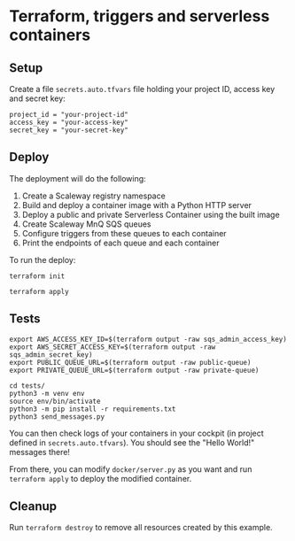 # Terraform, triggers and serverless containers

## Setup

Create a file `secrets.auto.tfvars` file holding your project ID, access key and secret key:

```
project_id = "your-project-id"
access_key = "your-access-key"
secret_key = "your-secret-key"
```

## Deploy

The deployment will do the following:

1. Create a Scaleway registry namespace
2. Build and deploy a container image with a Python HTTP server
3. Deploy a public and private Serverless Container using the built image
4. Create Scaleway MnQ SQS queues
5. Configure triggers from these queues to each container
6. Print the endpoints of each queue and each container

To run the deploy:

```
terraform init

terraform apply
```

## Tests

```shell
export AWS_ACCESS_KEY_ID=$(terraform output -raw sqs_admin_access_key)
export AWS_SECRET_ACCESS_KEY=$(terraform output -raw sqs_admin_secret_key)
export PUBLIC_QUEUE_URL=$(terraform output -raw public-queue)
export PRIVATE_QUEUE_URL=$(terraform output -raw private-queue)

cd tests/
python3 -m venv env
source env/bin/activate
python3 -m pip install -r requirements.txt
python3 send_messages.py
```

You can then check logs of your containers in your cockpit (in project defined in `secrets.auto.tfvars`). You should see the "Hello World!" messages there!

From there, you can modify `docker/server.py` as you want and run `terraform apply` to deploy the modified container.

## Cleanup

Run `terraform destroy` to remove all resources created by this example.
